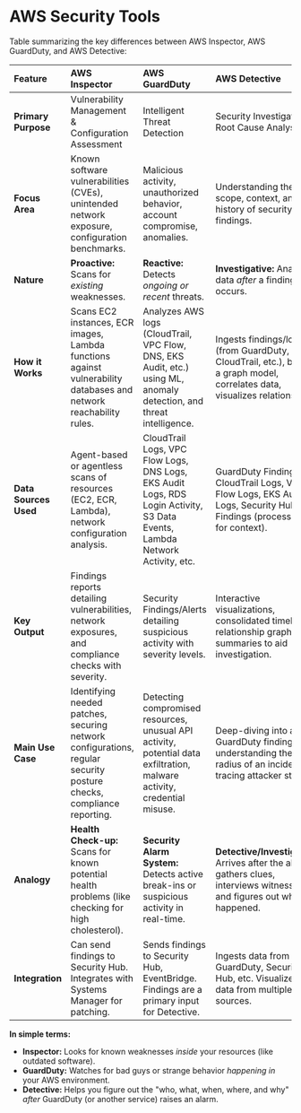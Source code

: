 # AWS Security Tools

Table summarizing the key differences between AWS Inspector, AWS GuardDuty, and AWS Detective:

| Feature               | AWS Inspector                                                                                                       | AWS GuardDuty                                                                                                               | AWS Detective                                                                                                              |
| :-------------------- | :------------------------------------------------------------------------------------------------------------------ | :-------------------------------------------------------------------------------------------------------------------------- | :------------------------------------------------------------------------------------------------------------------------- |
| **Primary Purpose**   | Vulnerability Management & Configuration Assessment                                                                 | Intelligent Threat Detection                                                                                                | Security Investigation & Root Cause Analysis                                                                               |
| **Focus Area**        | Known software vulnerabilities (CVEs), unintended network exposure, configuration benchmarks.                       | Malicious activity, unauthorized behavior, account compromise, anomalies.                                                   | Understanding the scope, context, and history of security findings.                                                        |
| **Nature**            | **Proactive:** Scans for _existing_ weaknesses.                                                                     | **Reactive:** Detects _ongoing or recent_ threats.                                                                          | **Investigative:** Analyzes data _after_ a finding occurs.                                                                 |
| **How it Works**      | Scans EC2 instances, ECR images, Lambda functions against vulnerability databases and network reachability rules.   | Analyzes AWS logs (CloudTrail, VPC Flow, DNS, EKS Audit, etc.) using ML, anomaly detection, and threat intelligence.        | Ingests findings/logs (from GuardDuty, CloudTrail, etc.), builds a graph model, correlates data, visualizes relationships. |
| **Data Sources Used** | Agent-based or agentless scans of resources (EC2, ECR, Lambda), network configuration analysis.                     | CloudTrail Logs, VPC Flow Logs, DNS Logs, EKS Audit Logs, RDS Login Activity, S3 Data Events, Lambda Network Activity, etc. | GuardDuty Findings, CloudTrail Logs, VPC Flow Logs, EKS Audit Logs, Security Hub Findings (processed for context).         |
| **Key Output**        | Findings reports detailing vulnerabilities, network exposures, and compliance checks with severity.                 | Security Findings/Alerts detailing suspicious activity with severity levels.                                                | Interactive visualizations, consolidated timelines, relationship graphs, summaries to aid investigation.                   |
| **Main Use Case**     | Identifying needed patches, securing network configurations, regular security posture checks, compliance reporting. | Detecting compromised resources, unusual API activity, potential data exfiltration, malware activity, credential misuse.    | Deep-diving into a GuardDuty finding, understanding the blast radius of an incident, tracing attacker steps.               |
| **Analogy**           | **Health Check-up:** Scans for known potential health problems (like checking for high cholesterol).                | **Security Alarm System:** Detects active break-ins or suspicious activity in real-time.                                    | **Detective/Investigator:** Arrives after the alarm, gathers clues, interviews witnesses, and figures out what happened.   |
| **Integration**       | Can send findings to Security Hub. Integrates with Systems Manager for patching.                                    | Sends findings to Security Hub, EventBridge. Findings are a primary input for Detective.                                    | Ingests data from GuardDuty, Security Hub, etc. Visualizes data from multiple sources.                                     |

**In simple terms:**

- **Inspector:** Looks for known weaknesses _inside_ your resources (like outdated software).
- **GuardDuty:** Watches for bad guys or strange behavior _happening in_ your AWS environment.
- **Detective:** Helps you figure out the "who, what, when, where, and why" _after_ GuardDuty (or another service) raises an alarm.
